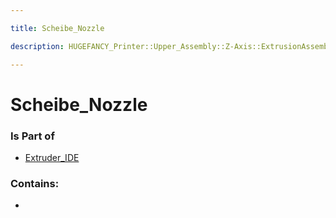 ```yaml
---

title: Scheibe_Nozzle

description: HUGEFANCY_Printer::Upper_Assembly::Z-Axis::ExtrusionAssembly::Extruder_IDE::Scheibe_Nozzle

---
```

# Scheibe_Nozzle
<script>
    var geoarray = '{"Scheibe_Nozzle": {}}';
</script>
<script>
    var basepath = '/assets/HUGEFANCY_Printer/Upper_Assembly/Z-Axis/ExtrusionAssembly/Extruder_IDE/';
</script>
<link rel="stylesheet" href="/css/container.css">

<div id="container"></div>

<!-- these are the required scripts for the three.js scene -->
<script src="/lib/three.min.js"></script>
<script src="/lib/OrbitControls.js"></script>
<script src="/lib/RectAreaLightUniformsLib.js"></script>
<!-- this is your app's lib file -->
<script src="/lib/triceratops_app.js"></script>
### Is Part of
- [Extruder_IDE](../Extruder_IDE)  

### Contains:
- [](./Scheibe_Nozzle/)

